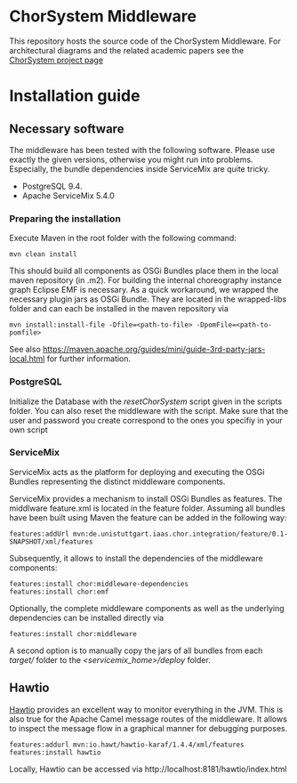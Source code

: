 # ChorSystem Middleware
This repository hosts the source code of the ChorSystem Middleware.
For architectural diagrams and the related academic papers see the [ChorSystem project page](http://www.iaas.uni-stuttgart.de/chorsystem/)

# Installation guide


## Necessary software

The middleware has been tested with the following software. Please use exactly the given versions, otherwise you might run into problems. Especially, the
bundle dependencies inside ServiceMix are quite tricky.

* PostgreSQL 9.4.
* Apache ServiceMix 5.4.0

### Preparing the installation
Execute Maven in the root folder with the following command:


    mvn clean install

This should build all components as OSGi Bundles place them in the local maven repository (in .m2).
For building the internal choreography instance graph Eclipse EMF is necessary. As a quick workaround, we wrapped the necessary plugin jars
as OSGi Bundle. They are located in the wrapped-libs folder and can each be installed in the maven repository via 


    mvn install:install-file -Dfile=<path-to-file> -DpomFile=<path-to-pomfile>


See also  https://maven.apache.org/guides/mini/guide-3rd-party-jars-local.html for further information.


### PostgreSQL

Initialize the Database with the *resetChorSystem* script given in the scripts folder.
You can also reset the middleware with the script.
Make sure that the user and password you create correspond to the ones you specifiy in your own script

### ServiceMix

ServiceMix acts as the platform for deploying and executing the OSGi Bundles representing the distinct middleware components.

ServiceMix provides a mechanism to install OSGi Bundles as features. 
The middlware feature.xml is located in the feature folder.
Assuming all bundles have been built using Maven the feature can be added in the following way:


    features:addUrl mvn:de.unistuttgart.iaas.chor.integration/feature/0.1-SNAPSHOT/xml/features


Subsequently, it allows to install the dependencies of the middleware components:

    features:install chor:middleware-dependencies
    features:install chor:emf

Optionally, the complete middleware components as well as the underlying dependencies can be installed directly via 


    features:install chor:middleware

A second option is to manually copy the jars of all bundles from each *target/* folder to the *<servicemix_home>/deploy* folder.

## Hawtio
[Hawtio](http://hawt.io/) provides an excellent way to monitor everything in the JVM.
This is also true for the Apache Camel message routes of the middleware. It allows to inspect the message flow in a graphical manner for debugging purposes.


    features:addurl mvn:io.hawt/hawtio-karaf/1.4.4/xml/features
    features:install hawtio 


Locally, Hawtio can be accessed via http://localhost:8181/hawtio/index.html 
